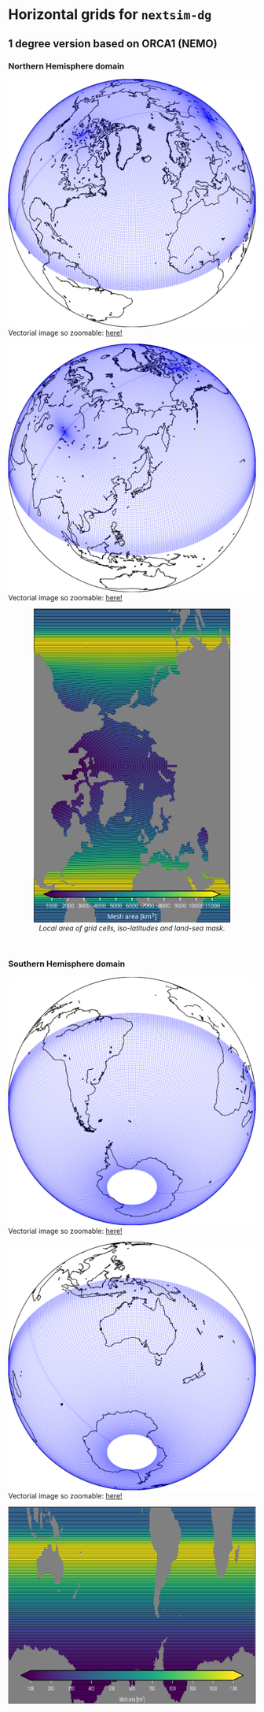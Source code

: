 # Horizontal grids for `nextsim-dg`

## 1 degree version based on ORCA1 (NEMO)

### Northern Hemisphere domain

![**plot**](https://github.com/nextsimdg/grid/blob/main/figs/1degree/NH_35W_f_OUT_ortho.svg) <br>
Vectorial image so zoomable: [here!](https://raw.githubusercontent.com/nextsimdg/grid/main/figs/1degree/NH_35W_f_OUT_ortho.svg)

![**plot**](https://github.com/nextsimdg/grid/blob/main/figs/1degree/NH_130E_f_OUT_ortho.svg) <br>
Vectorial image so zoomable: [here!](https://raw.githubusercontent.com/nextsimdg/grid/main/figs/1degree/NH_130E_f_OUT_ortho.svg)

<p align="center">
  <img width="400" src="https://github.com/nextsimdg/grid/blob/main/figs/1degree/NH_cell_area_+_iso-lat_+_mask.png">
  <br>
  <i>Local area of grid cells, iso-latitudes and land-sea mask.</i>
</p>


<br>


### Southern Hemisphere domain

![**plot**](https://github.com/nextsimdg/grid/blob/main/figs/1degree/SH_35W_f_OUT_ortho.svg) <br>
Vectorial image so zoomable: [here!](https://raw.githubusercontent.com/nextsimdg/grid/main/figs/1degree/SH_35W_f_OUT_ortho.svg)

![**plot**](https://github.com/nextsimdg/grid/blob/main/figs/1degree/SH_130E_f_OUT_ortho.svg) <br>
Vectorial image so zoomable: [here!](https://raw.githubusercontent.com/nextsimdg/grid/main/figs/1degree/SH_130E_f_OUT_ortho.svg)

<p align="center">
  <img height="400" src="https://github.com/nextsimdg/grid/blob/main/figs/1degree/SH_cell_area_+_iso-lat_+_mask.png">
</p>

<br>








<!--
<p align="center">
  <img width="400" src="https://github.com/nextsimdg/grid/blob/main/figs/1degree/NH_35W_f_OUT_ortho.svg">
</p>
-->
